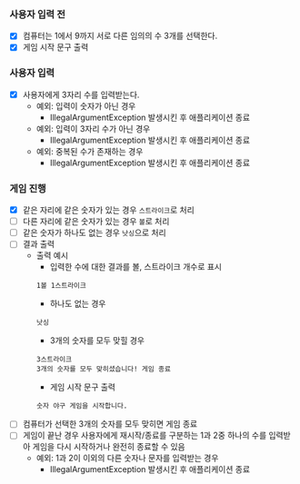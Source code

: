 ### 사용자 입력 전

- [x] 컴퓨터는 1에서 9까지 서로 다른 임의의 수 3개를 선택한다.
- [x] 게임 시작 문구 출력

### 사용자 입력

- [x] 사용자에게 3자리 수를 입력받는다.
  - 예외: 입력이 숫자가 아닌 경우
    - IllegalArgumentException 발생시킨 후 애플리케이션 종료
  - 예외: 입력이 3자리 수가 아닌 경우
    - IllegalArgumentException 발생시킨 후 애플리케이션 종료
  - 예외: 중복된 수가 존재하는 경우
    - IllegalArgumentException 발생시킨 후 애플리케이션 종료

### 게임 진행

- [x] 같은 자리에 같은 숫자가 있는 경우 `스트라이크`로 처리
- [ ] 다른 자리에 같은 숫자가 있는 경우 `볼`로 처리
- [ ] 같은 숫자가 하나도 없는 경우 `낫싱`으로 처리
- [ ] 결과 출력
  - 출력 예시
    - 입력한 수에 대한 결과를 볼, 스트라이크 개수로 표시
    ```
    1볼 1스트라이크
    ```
    - 하나도 없는 경우
    ```
    낫싱
    ```
    - 3개의 숫자를 모두 맞힐 경우
    ```
    3스트라이크
    3개의 숫자를 모두 맞히셨습니다! 게임 종료
    ```
    - 게임 시작 문구 출력
    ```
    숫자 야구 게임을 시작합니다.
    ```
- [ ] 컴퓨터가 선택한 3개의 숫자를 모두 맞히면 게임 종료
- [ ] 게임이 끝난 경우 사용자에게 재시작/종료를 구분하는 1과 2중 하나의 수를 입력받아 게임을 다시 시작하거나 완전히 종료할 수 있음
  - 예외: 1과 2이 이외의 다른 숫자나 문자를 입력받는 경우
    - IllegalArgumentException 발생시킨 후 애플리케이션 종료
